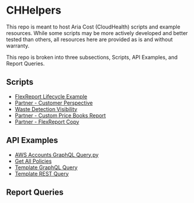 # CHHelpers
This repo is meant to host Aria Cost (CloudHealth) scripts and example resources. While some scripts may be more actively developed and better tested than others, all resources here are provided as is and without warranty.

This repo is broken into three subsections, Scripts, API Examples, and Report Queries.
## Scripts
- [FlexReport Lifecycle Example](https://github.com/esefee/CHHelpers/tree/main/Scripts/FlexReport%20Lifecycle%20Example)
- [Partner - Customer Perspective](https://github.com/esefee/CHHelpers/tree/main/Scripts/Partner%20-%20Customer%20Perspective)
- [Waste Detection Visibility](https://github.com/esefee/CHHelpers/tree/main/Scripts/Waste%20Detection%20Visibility)
- [Partner - Custom Price Books Report](https://github.com/esefee/CHHelpers/tree/main/Scripts/Partner%20-%20Custom%20Price%20Books%20Report)
- [Partner - FlexReport Copy](https://github.com/esefee/CHHelpers/tree/main/Scripts/Partner%20-%20FlexReport%20Copy)

## API Examples
- [AWS Accounts GraphQL Query.py](https://github.com/esefee/CHHelpers/blob/main/Sample%20API%20Calls/AWS%20Accounts%20GraphQL%20Query.py)
- [Get All Policies](https://github.com/esefee/CHHelpers/blob/main/Sample%20API%20Calls/get_policies.py)
- [Template GraphQL Query](https://github.com/esefee/CHHelpers/blob/main/Sample%20API%20Calls/Template%20GraphQL%20Query.py)
- [Template REST Query](https://github.com/esefee/CHHelpers/blob/main/Sample%20API%20Calls/Template%20REST%20Query.py)

## Report Queries
